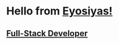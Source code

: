 <h1>  Hello from <a href= https://www.linkedin.com/in/eyosiyasgeze> Eyosiyas! </h1>
<h2> Full-Stack Developer </h2>
